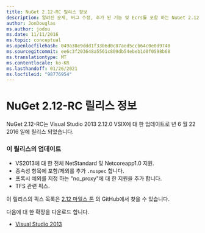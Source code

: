 ```yaml
---
title: NuGet 2.12-RC 릴리스 정보
description: 알려진 문제, 버그 수정, 추가 된 기능 및 Ecrs를 포함 하는 NuGet 2.12 RC에 대 한 릴리스 정보입니다.
author: JonDouglas
ms.author: jodou
ms.date: 11/11/2016
ms.topic: conceptual
ms.openlocfilehash: 049a38e9ddd1f33b6d0c87aed5ccb64c0e0d9740
ms.sourcegitcommit: ee6c3f203648a5561c809db54ebeb1d0f0598b68
ms.translationtype: MT
ms.contentlocale: ko-KR
ms.lasthandoff: 01/26/2021
ms.locfileid: "98776954"
---
```

# <a name="nuget-212-rc-release-notes"></a>NuGet 2.12-RC 릴리스 정보

NuGet 2.12-RC는 Visual Studio 2013 2.12.0 VSIX에 대 한 업데이트로 년 6 월 22 2016 일에 릴리스 되었습니다.

### <a name="updates-in-this-release"></a>이 릴리스의 업데이트

* VS2013에 대 한 전체 NetStandard 및 Netcoreapp1.0 지원.
* 종속성 항목에 포함/제외를 추가 `.nuspec` 합니다.
* 프록시 예외를 지정 하는 "no_proxy"에 대 한 지원을 추가 합니다.
* TFS 관련 픽스.

이 릴리스의 픽스 목록은 [2.12 마일스 톤](https://github.com/NuGet/Home/issues?q=milestone%3A2.12+is%3Aclosed) 의 GitHub에서 찾을 수 있습니다.

다음에 대 한 확장을 다운로드 합니다.

* [Visual Studio 2013](https://dist.nuget.org/visualstudio-2013-vsix/v2.12.0-rc/NuGet.Tools.vsix)

